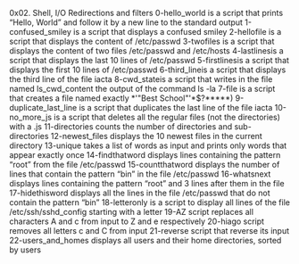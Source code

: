 0x02. Shell, I/O Redirections and filters
0-hello_world is a script that prints “Hello, World” and follow it by a new line to the standard output
1-confused_smiley is a script that displays a confused smiley
2-hellofile is a script that displays the content of /etc/passwd
3-twofiles is a script that displays the content of two files /etc/passwd and /etc/hosts
4-lastlinesis a script that displays the last 10 lines of /etc/passwd
5-firstlinesis a script that displays the first 10 lines of /etc/passwd
6-third_lineis a script that displays the third line of the file iacta
8-cwd_stateis a script that writes in the file named ls_cwd_content the output of the command ls -la
7-file is a script that creates a file named exactly *\'"Best School"'\*$?*****)
9-duplicate_last_line is a script that duplicates the last line of the file iacta
10-no_more_js is a script that deletes all the regular files (not the directories) with a .js
11-directories counts the number of directories and sub-directories
12-newest_files displays the 10 newest files in the current directory
13-unique takes a list of words as input and prints only words that appear exactly once
14-findthatword displays lines containing the pattern “root” from the file /etc/passwd
15-countthatword displays the number of lines that contain the pattern “bin” in the file /etc/passwd
16-whatsnext displays lines containing the pattern “root” and 3 lines after them in the file
17-hidethisword displays all the lines in the file /etc/passwd that do not contain the pattern “bin”
18-letteronly is a script to display all lines of the file /etc/ssh/sshd_config starting with a letter
19-AZ script replaces all characters A and c from input to Z and e respectively
20-hiago script removes all letters c and C from input
21-reverse script that reverse its input
22-users_and_homes displays all users and their home directories, sorted by users
